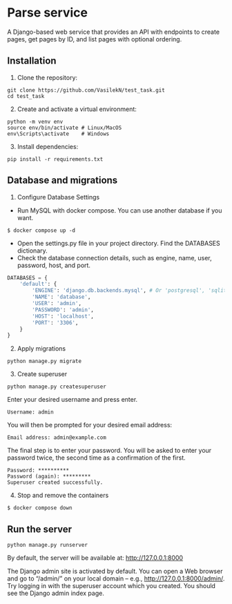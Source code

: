 # Parse service
A Django-based web service that provides an API with endpoints to create pages, get pages by ID, and list pages with optional ordering.

## Installation
1. Clone the repository:
```
git clone https://github.com/VasilekN/test_task.git
cd test_task
```
2. Create and activate a virtual environment:
```
python -m venv env
source env/bin/activate # Linux/MacOS
env\Scripts\activate    # Windows
```
3. Install dependencies:
```
pip install -r requirements.txt
```

## Database and migrations
1. Configure Database Settings 
- Run MySQL with docker compose. You can use another database if you want. 
```
$ docker compose up -d
```
- Open the settings.py file in your project directory. Find the DATABASES dictionary.
- Check the database connection details, such as engine, name, user, password, host, and port.
```python
DATABASES = {
    'default': {
        'ENGINE': 'django.db.backends.mysql', # Or 'postgresql', 'sqlite3', etc.
        'NAME': 'database',
        'USER': 'admin',
        'PASSWORD': 'admin',
        'HOST': 'localhost',
        'PORT': '3306',
    }
}
```
2. Apply migrations
```
python manage.py migrate
```
3. Create superuser
```
python manage.py createsuperuser
```
Enter your desired username and press enter.
```
Username: admin
```
You will then be prompted for your desired email address:
```
Email address: admin@example.com
```
The final step is to enter your password. You will be asked to enter your password twice, the second time as a confirmation of the first.
```
Password: **********
Password (again): *********
Superuser created successfully.
```

4. Stop and remove the containers
```
$ docker compose down
```

## Run the server
```
python manage.py runserver
```
By default, the server will be available at:
http://127.0.0.1:8000

The Django admin site is activated by default. You can open a Web browser and go to “/admin/” on your local domain – e.g., http://127.0.0.1:8000/admin/.
Try logging in with the superuser account which you created. You should see the Django admin index page.

